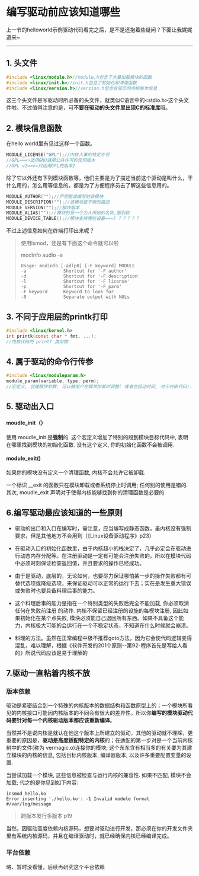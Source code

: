 # 编写驱动前应该知道哪些



上一节的helloworld示例驱动代码看完之后，是不是还抱着些疑问？下面让我娓娓道来~

------

## 1. 头文件

```c
#include <linux/module.h>//module.h包含了大量加载模块的函数
#include <linux/init.h>//init.h包含了初始化和清理函数
#include <linux/version.h>//version.h包含在简历的内核版本信息
```

这三个头文件是写驱动时所必备的头文件，就类似C语言中的<stdio.h>这个头文件啦。不过值得注意的是，可**不要在驱动的头文件里出现C的标准库**哦。

## 2. 模块信息函数

在hello world里有见过这样一个函数。

```c
MODULE_LICENSE("GPL");//内核人事的特定许可
//GPL===>适用GNU通用公共许可的任何版本
//GPL v2===>只适用GPL的版本2
```

除了它以外还有下列模块函数等，他们主要是为了描述当前这个驱动是叫什么，干什么用的，怎么用等信息的。都是为了方便程序员去了解这些信息用的。

```c
MODULE_AUTHOR("");//声明是谁编写的该模块
MODULE_DESCRIPION("");//该模块是干嘛的描述
MODULE_VERSION("");//模块版本
MODULE_ALIAS("");//模块的另一个为人所知的名称,即别称
MODULE_DEVICE_TABLE();//模块支持哪些设备===》？？？？？
```



不过上述信息如何在终端打印出来呢？

> 使用lsmod，还是有下面这个命令就可以啦
>
> modinfo audio -a
>
> ```shell
> Usage: modinfo [-adlp0] [-F keyword] MODULE               
> -a              Shortcut for '-F author'           
> -d              Shortcut for '-F description'     
> -l              Shortcut for '-F license'         
> -p              Shortcut for '-F parm'             
> -F keyword      Keyword to look for               
> -0              Separate output with NULs  
> ```
>



## 3. 不同于应用层的printk打印

```c
#include <linux/kernel.h>
int printk(const char * fmt, ...);
//内核代码的 printf 类似物.
```



## 4. 属于驱动的命令行传参

```c
#include <linux/moduleparam.h>
module_param(variable, type, perm);
//宏定义, 创建模块参数, 可以被用户在模块加载时调整( 或者在启动时间, 对于内嵌代码). 类型可以是 bool, charp, int, invbool, short, ushort, uint, ulong,或者 intarray.


```



## 5. 驱动出入口

#### moudle_init（）

使用 moudle_init 是**强制**的. 这个宏定义增加了特别的段到模块目标代码中, 表明在哪里找到模块的初始化函数. 没有这个定义, 你的初始化函数不会被调用.

#### module_exit()

如果你的模块没有定义一个清理函数, 内核不会允许它被卸载.

一个标识 __exit 的函数只在模块卸载或者系统停止时调用; 任何别的使用是错的. 其次, moudle_exit 声明对于使得内核能够找到你的清理函数是必要的.



## 6.编写驱动最应该知道的一些原则

- 驱动的出口和入口在编写时，需注意，应当编写成静态函数，虽内核没有强制要求，但是其他地方不会用到（《Linux设备驱动程序》p23）

- 在驱动入口的初始化函数里，由于内核超小的栈决定了，几乎必定会在驱动进行动态内存分配等。在注册驱动是一定有可能会注册失败的，所以在模块代码中必须时刻保证检查返回值，并且要求的操作已经成功。

- 由于是驱动，底层的，无论如何，也要尽力保证哪怕某一步的操作失败都有可替代选项或降级选项，来保证驱动可以正常的运行下去；实在是发生重大错误或失败时也要具备料理后事的能力。

- 这个料理后事的能力是指在一个特别类型的失败后完全不能加载, 你必须取消任何在失败前注册
  的动作. 内核不保留已经注册的设施的每模块注册, 因此如果初始化在某个点失败, 模块必须能自己退回所有东西。如果不具备这个能力，内核极大可能的会运行在一个不稳定状态，不知道在什么时候就会崩溃。

- 料理的方法。虽然在正常编程中极不推荐goto方法，因为它会使代码逻辑变得混乱，难以理解，根据《软件开发的201个原则--第92-程序首先是写给人看的》所说代码应该是易于理解的



## 7.驱动一直粘着内核不放

### 版本依赖

驱动是紧密结合到一个特殊的内核版本的数据结构和函数原型上的；一个模块所看见的内核接口可能因内核版本的不同会有很大的差异性。所以你**编写的模块驱动代码要针对每一个内核驱动版本都应该重新编译**。

当然并不是说内核是就认在他这个版本上所建立的驱动，其他的驱动就不理睬，更重要的原因是，**驱动是高度适配特定的内核**的；在适配的第一步对是一个当前内核树中的文件(称为 vermagic.o)连接你的模块; 这个东东含有相当多的有关要为其建立模块的内核的信息, 包括目标内核版本, 编译器版本, 以及许多重要配置变量的设置. 

当尝试加载一个模块, 这些信息被检查与运行内核的兼容性. 如果不匹配, 模块不会加载; 代之的是你见到如下内容:

```shell
insmod hello.ko
Error inserting './hello.ko': -1 Invalid module format
#/var/log/message
```

> 跨版本发行多版本 p19

当然，因驱动高度依赖内核源码，想要对驱动进行开发，那必须在你的开发文件夹里有系统内核源码，并且在编译驱动时，就已经确保内核已经编译完成。

### 平台依赖

略、暂时没看懂，后续再研究这个平台依赖